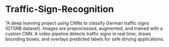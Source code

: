 # Traffic-Sign-Recognition
“A deep learning project using CNNs to classify German traffic signs (GTSRB dataset). Images are preprocessed, augmented, and trained with a custom CNN. A video pipeline detects traffic signs in real time, draws bounding boxes, and overlays predicted labels for safe driving applications.
